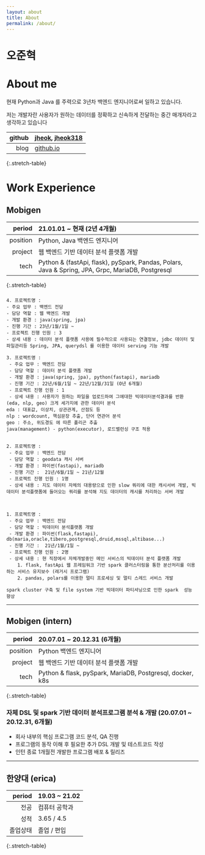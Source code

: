 ```yaml
---
layout: about
title: About
permalink: /about/
---
```


# 오준혁


# About me
현재 Python과 Java 를 주력으로 3년차 백엔드 엔지니어로써 일하고 있습니다.

저는 개발자란 사용자가 원하는 데이터를 정확하고 신속하게 전달하는 중간 매개자라고 생각하고 있습니다

| github | [jheok](https://github.com/jheok), [jheok318](https://github.com/jheok318) |
| -----: | :------ | 
| blog | [github.io](https://jheok.github.io/about/) |
{:.stretch-table}


# Work Experience

## Mobigen
| period | 21.01.01 ~ 현재 (2년 4개월)
| ---: | :--- |
|  position | Python, Java 백엔드 엔지니어 |
|  project | 웹 백엔드 기반 데이터 분석 플랫폼 개발 |
|  tech | Python & (fastApi, flask), pySpark, Pandas, Polars, Java & Spring, JPA, Grpc, MariaDB, Postgresql |
{:.stretch-table}

### 

```
4. 프로젝트명 :
- 주요 업무 : 백엔드 전담
- 담당 역할 : 웹 백엔드 개발
- 개발 환경 : java(spring, jpa)
- 진행 기간 : 23년/1월/1일 ~ 
- 프로젝트 진행 인원 : 3
- 상세 내용 : 데이터 분석 플랫폼 사용에 필수적으로 사용되는 연결정보, jdbc 데이터 및 파일관리등 Spring, JPA, querydsl 를 이용한 데이터 serving 기능 개발

3. 프로젝트명 :
 - 주요 업무 : 백엔드 전담
 - 담당 역할 : 데이터 분석 플랫폼 개발
 - 개발 환경 : java(spring, jpa), python(fastapi), mariadb
 - 진행 기간 : 22년/6월/1일 ~ 22년/12월/31일 (O년 6개월)
 - 프로젝트 진행 인원 : 1
 - 상세 내용 : 사용자가 원하는 파일을 업로드하여 그에대한 빅데이터분석결과를 반환 (eda, nlp, geo) 크게 세가지에 관한 데이터 분석
eda : 대표값, 이상치, 상관관계, 산점도 등
nlp : wordcount, 핵심문장 추출, 단어 연관어 분석
geo : 주소, 위도경도 에 따른 폴리곤 추출
java(management) - python(executor), 로드밸런싱 구조 적용


2. 프로젝트명 :
 - 주요 업무 : 백엔드 전담
 - 담당 역할 : geodata 캐시 서버
 - 개발 환경 : 파이썬(fastapi), mariadb
 - 진행 기간 :  21년/6월/1일 ~ 21년/12월
 - 프로젝트 진행 인원 : 1명
 - 상세 내용 : 지도 데이터 자체의 대용량으로 인한 slow 쿼리에 대한 캐시서버 개발, 빅데이터 분석플랫폼에 들어오는 쿼리를 분석해 지도 데이터의 캐시를 처리하는 서버 개발



1. 프로젝트명 :
 - 주요 업무 : 백엔드 전담
 - 담당 역할 : 빅데이터 분석플랫폼 개발
 - 개발 환경 : 파이썬(flask,fastapi), db(maria,oracle,tibero,postgresql,druid,mssql,altibase...)
 - 진행 기간 :  21년/1월/1일 ~ 
 - 프로젝트 진행 인원 : 2명
 - 상세 내용 : 현 직장에서 자체개발중인 메인 서비스의 빅데이터 분석 플랫폼 개발
    1. flask, fastApi 웹 프레임워크 기반 spark 클러스터링을 통한 분산처리를 이용하는 서비스 유지보수 (레거시 프로그램)
    2. pandas, polars를 이용한 멀티 프로세싱 및 멀티 스레드 서비스 개발
    
spark cluster 구축 및 file system 기반 빅데이터 파티셔닝으로 인한 spark  성능 향상
```

---
## Mobigen (intern)
| period | 20.07.01 ~ 20.12.31 (6개월)
| ---: | :--- |
|  position | Python 백엔드 엔지니어 |
|  project | 웹 백엔드 기반 데이터 분석 플랫폼 개발 |
|  tech | Python & flask, pySpark, MariaDB, Postgresql, docker, k8s |
{:.stretch-table}

### 자체 DSL 및 spark 기반 데이터 분석프로그램 분석 & 개발 (20.07.01 ~ 20.12.31, 6개월)
- 회사 내부의 핵심 프로그램 코드 분석, QA 진행
- 프로그램의 동작 이해 후 필요한 추가 DSL 개발 및 테스트코드 작성
- 인턴 종료 1개월전 개발한 프로그램 배포 & 릴리즈

---
## 한양대 (erica)
| period | 19.03 ~ 21.02
| ---: | :--- |
| 전공 | 컴퓨터 공학과 |
| 성적 | 3.65 / 4.5 |
| 졸업상태 | 졸업 / 편입 |
{:.stretch-table}





